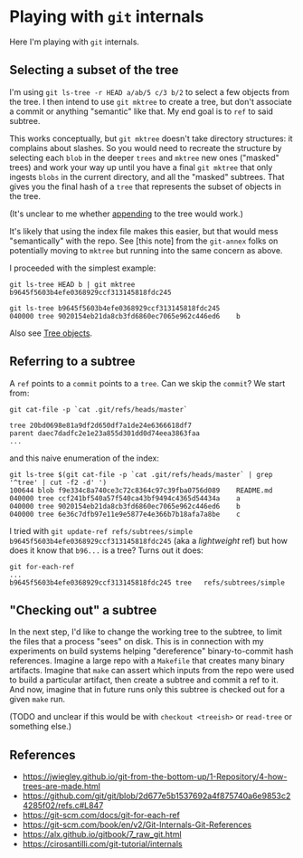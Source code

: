 # Playing with `git` internals

Here I'm playing with `git` internals.

## Selecting a subset of the tree

I'm using `git ls-tree -r HEAD a/ab/5 c/3 b/2` to select a few objects from the tree. I then intend to use `git mktree` to 
create a tree, but don't associate a commit or anything "semantic" like that. My end goal is to `ref` to said subtree.

This works conceptually, but `git mktree` doesn't take directory structures: it complains about slashes. So you would need to
recreate the structure by selecting each `blob` in the deeper `trees` and `mktree` new ones ("masked" trees) and work your way
up until you have a final `git mktree` that only ingests `blobs` in the current directory, and all the "masked" subtrees. That
gives you the final hash of a `tree` that represents the subset of objects in the tree.

(It's unclear to me whether [appending](https://stackoverflow.com/questions/27279136/create-tree-without-using-staging-area#comment43107051_27283328) to the tree would work.)

It's likely that using the index file makes this easier, but that would mess "semantically" with the repo. See [this note] from
the `git-annex` folks on potentially moving to `mktree` but running into the same concern as above.

I proceeded with the simplest example:

```
git ls-tree HEAD b | git mktree
b9645f5603b4efe0368929ccf313145818fdc245

git ls-tree b9645f5603b4efe0368929ccf313145818fdc245
040000 tree 9020154eb21da8cb3fd6860ec7065e962c446ed6	b
```

Also see [Tree objects](https://git-scm.com/book/en/v2/Git-Internals-Git-Objects#_tree_objects).

## Referring to a subtree

A `ref` points to a `commit` points to a `tree`. Can we skip the `commit`? We start from:

```
git cat-file -p `cat .git/refs/heads/master`

tree 20bd0698e81a9df2d650df7a1de24e6366618df7
parent daec7dadfc2e1e23a855d301dd0d74eea3863faa
...
```

and this naive enumeration of the index:

```
git ls-tree $(git cat-file -p `cat .git/refs/heads/master` | grep '^tree' | cut -f2 -d' ')
100644 blob f9e334c8a740ce3c72c8364c97c39fba0756d089	README.md
040000 tree ccf241bf540a57f540ca43bf9494c4365d54434a	a
040000 tree 9020154eb21da8cb3fd6860ec7065e962c446ed6	b
040000 tree 6e36c7dfb97e11e9e5877e4e366b7b18afa7a8be	c
```

I tried with `git update-ref refs/subtrees/simple b9645f5603b4efe0368929ccf313145818fdc245` (aka a _lightweight_ ref) but how does it know
that `b96...` is a tree? Turns out it does:

```
git for-each-ref
...
b9645f5603b4efe0368929ccf313145818fdc245 tree	refs/subtrees/simple
```

## "Checking out" a subtree

In the next step, I'd like to change the working tree to the subtree, to limit the files that a process "sees" on disk. This is in
connection with my experiments on build systems helping "dereference" binary-to-commit hash references. Imagine a large repo with
a `Makefile` that creates many binary artifacts. Imagine that `make` can assert which inputs from the repo were used to build a
particular artifact, then create a subtree and commit a ref to it. And now, imagine that in future runs only this subtree is checked
out for a given `make` run.

(TODO and unclear if this would be with `checkout <treeish>` or `read-tree` or something else.)

## References

* https://jwiegley.github.io/git-from-the-bottom-up/1-Repository/4-how-trees-are-made.html
* https://github.com/git/git/blob/2d677e5b1537692a4f875740a6e9853c24285f02/refs.c#L847
* https://git-scm.com/docs/git-for-each-ref
* https://git-scm.com/book/en/v2/Git-Internals-Git-References
* https://alx.github.io/gitbook/7_raw_git.html
* https://cirosantilli.com/git-tutorial/internals
